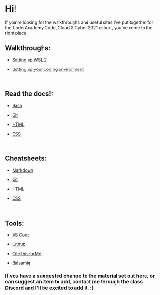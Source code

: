 # Hi!

If you're looking for the walkthroughs and useful sites I've put together for the CoderAcademy Code, Cloud & Cyber 2021 cohort, you've come to the right place.

## Walkthroughs:

* [Setting up WSL 2](https://oliver-coderacademy.github.io/wsl_setup.html)

* [Setting up your coding environment](https://oliver-coderacademy.github.io/git_setup.html)

<br>

## Read the docs!:

* [Bash](https://www.gnu.org/software/bash/manual/bash.html)

* [Git](https://git-scm.com/docs)

* [HTML](https://devdocs.io/html/)

* [CSS](https://devdocs.io/css/)

<br>

## Cheatsheets:

* [Markdown](https://www.markdownguide.org/cheat-sheet/)

* [Git](https://www.atlassian.com/git/tutorials/atlassian-git-cheatsheet)

* [HTML](https://htmlcheatsheet.com/)

* [CSS](https://htmlcheatsheet.com/css/)

<br>

## Tools:

* [VS Code](https://code.visualstudio.com/)

* [Github](https://github.com/)

* [CiteThisForMe](https://www.citethisforme.com/)

* [Balsamiq](https://balsamiq.com/wireframes/desktop/)

### If you have a suggested change to the material set out here, or can suggest an item to add, contact me through the class Discord and I'll be excited to add it. :)